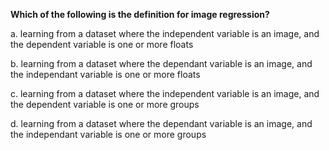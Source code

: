 **Which of the following is the definition for image regression?**

a. learning from a dataset where the independent variable is an image, and 
the dependent variable is one or more floats

b. learning from a dataset where the dependant variable is an image, and 
the independant variable is one or more floats

c. learning from a dataset where the independent variable is an image, and
the dependent variable is one or more groups 

d. learning from a dataset where the dependant variable is an image, and  
the independant variable is one or more groups
